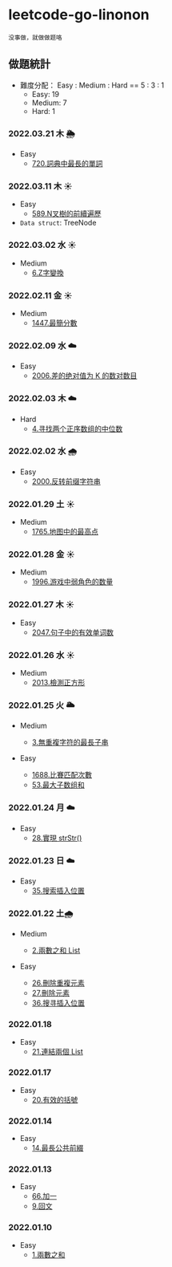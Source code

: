 # leetcode-go-linonon

`没事做，就做做题咯`

## 做題統計

- 難度分配： Easy : Medium : Hard == 5 : 3 : 1
  - Easy: 19
  - Medium: 7
  - Hard: 1

### 2022.03.21 木 :sun_behind_rain_cloud:

- Easy
  - [720.詞典中最長的單詞](code/hash-table/0720-longestWord/720.md)

### 2022.03.11 木 :sunny:

- Easy
  - [589.N叉樹的前續遍歷](code/algorithms/0589-peroorder/589.md)
- `Data struct`: TreeNode

### 2022.03.02 水 :sunny:

- Medium
  - [6.Z字變換](code/algorithms/0006-Zconvert/6.md)

### 2022.02.11 金 :sunny:

- Medium
  - [1447.最簡分數](code/algorithms/1447-simplifiedFractions/1447.md)

### 2022.02.09 水 :cloud:

- Easy
  - [2006.差的绝对值为 K 的数对数目](code/algorithms/2006-countKDifference/2006.md)

### 2022.02.03 木 :cloud:

- Hard
  - [4.寻找两个正序数组的中位数](/code/array/0004-findMedianSortedArrays/4.md)

### 2022.02.02 水 :cloud_with_rain:

- Easy
  - [2000.反转前缀字符串](/code/algorithms/2000-reversePrefix/2000.md)

### 2022.01.29 土 :sunny:

- Medium
  - [1765.地图中的最高点](/code/algorithms/1765-highestPeak/1765.md)

### 2022.01.28 金 :sunny:

- Medium
  - [1996.游戏中弱角色的数量](code/algorithms/1996-numberOfWeakCharacters/1996.md)

### 2022.01.27 木 :sunny:

- Easy
  - [2047.句子中的有效单词数](/code/unknow/2047-countValidWords/2047.md)

### 2022.01.26 水 :sunny:

- Medium
  - [2013.檢測正方形](code/unknow/2013-DetectSquares/2013.md)

### 2022.01.25 火 :sun_behind_large_cloud:

- Medium
  - [3.無重複字符的最長子串](code/string/0003-lengthOfLongestSubstring/3.md)

- Easy
  - [1688.比賽匹配次數](/code/unknow/1688-numberOfMatches/README.md)
  - [53.最大子数组和](/code/array/0053-maxSubArray/53.md)

### 2022.01.24 月 :cloud:

- Easy
  - [28.實現 strStr()](/code/string/0028-strStr/README.md)

### 2022.01.23 日 :cloud:

- Easy
  - [35.搜索插入位置](/code/array/0035-searchInsert/README.md)

### 2022.01.22 土:cloud_with_rain:

- Medium
  - [2.兩數之和 List](/code/linked-list/0002-addTwoNumbers/README.md)

- Easy
  - [26.刪除重複元素](/code/array/0026-removeDuplicates/README.md)
  - [27.刪除元素](code/array/0027-removeElement/README.md)
  - [36.搜寻插入位置](/code/array/0035-searchInsert/README.md)

### 2022.01.18

- Easy
  - [21.連結兩個 List](/code/linked-list/0021-mergeTwoLists/README.md)

### 2022.01.17

- Easy
  - [20.有效的括號](code/string/0020-isValidKuoHao/README.md)

### 2022.01.14

- Easy
  - [14.最長公共前綴](/code/string/0014-longestCommonPrefix/README.md)

### 2022.01.13

- Easy
  - [66.加一](/code/array/0066-plusOne/README.md)
  - [9.回文](code/math/0009-isPalindrome/README.md)

### 2022.01.10

- Easy
  - [1.兩數之和](/code/array/0001-twoSum/README.md)
